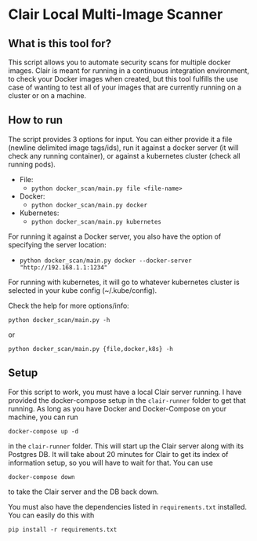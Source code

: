 # Clair Local Multi-Image Scanner

## What is this tool for?
This script allows you to automate security scans for multiple docker images. Clair is meant for running in a continuous integration environment, to check your Docker images when created, but this tool fulfills the use case of wanting to test all of your images that are currently running on a cluster or on a machine.

## How to run
The script provides 3 options for input. You can either provide it a file (newline delimited image tags/ids), run it against a docker server (it will check any running container), or against a kubernetes cluster (check all running pods).

* File:
    * `python docker_scan/main.py file <file-name>`
* Docker:
    * `python docker_scan/main.py docker`
* Kubernetes:
    * `python docker_scan/main.py kubernetes`

For running it against a Docker server, you also have the option of specifying the server location:
* `python docker_scan/main.py docker --docker-server "http://192.168.1.1:1234"`

For running with kubernetes, it will go to whatever kubernetes cluster is selected in your kube config (~/.kube/config).

Check the help for more options/info:

`python docker_scan/main.py -h`

or

`python docker_scan/main.py {file,docker,k8s} -h`

## Setup
For this script to work, you must have a local Clair server running. I have provided the docker-compose setup in the `clair-runner` folder to get that running. As long as you have Docker and Docker-Compose on your machine, you can run 

`docker-compose up -d`

in the `clair-runner` folder. This will start up the Clair server along with its Postgres DB. It will take about 20 minutes for Clair to get its index of information setup, so you will have to wait for that. You can use

`docker-compose down`

to take the Clair server and the DB back down.

You must also have the dependencies listed in `requirements.txt` installed. You can easily do this with

`pip install -r requirements.txt`

